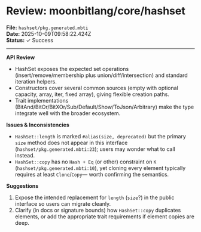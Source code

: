 # Review: moonbitlang/core/hashset

**File:** `hashset/pkg.generated.mbti`  
**Date:** 2025-10-09T09:58:22.424Z  
**Status:** ✓ Success

---

**API Review**  
- HashSet exposes the expected set operations (insert/remove/membership plus union/diff/intersection) and standard iteration helpers.  
- Constructors cover several common sources (empty with optional capacity, array, iter, fixed array), giving flexible creation paths.  
- Trait implementations (BitAnd/BitOr/BitXOr/Sub/Default/Show/ToJson/Arbitrary) make the type integrate well with the broader ecosystem.

**Issues & Inconsistencies**  
- `HashSet::length` is marked `#alias(size, deprecated)` but the primary `size` method does not appear in this interface (`hashset/pkg.generated.mbti:23`); users may wonder what to call instead.  
- `HashSet::copy` has no `Hash + Eq` (or other) constraint on `K` (`hashset/pkg.generated.mbti:10`), yet cloning every element typically requires at least `Clone`/`Copy`— worth confirming the semantics.

**Suggestions**  
1. Expose the intended replacement for `length` (`size`?) in the public interface so users can migrate cleanly.  
2. Clarify (in docs or signature bounds) how `HashSet::copy` duplicates elements, or add the appropriate trait requirements if element copies are deep.
